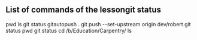 
## List of commands of the lessongit status
pwd
ls
git status
gitautopush .
git push --set-upstream origin dev/robert
git status
pwd
git status
cd /b/Education/Carpentry/
ls
